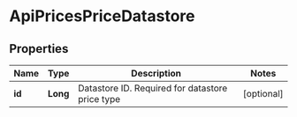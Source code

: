 

# ApiPricesPriceDatastore

## Properties

Name | Type | Description | Notes
------------ | ------------- | ------------- | -------------
**id** | **Long** | Datastore ID.  Required for datastore price type  |  [optional]



